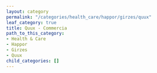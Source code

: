 ```yaml
---
layout: category
permalink: "/categories/health_care/happor/girzes/quux"
leaf_category: true
title: Quux - Commercia
path_to_this_category:
- Health & Care
- Happor
- Girzes
- Quux
child_categories: []
---
```

